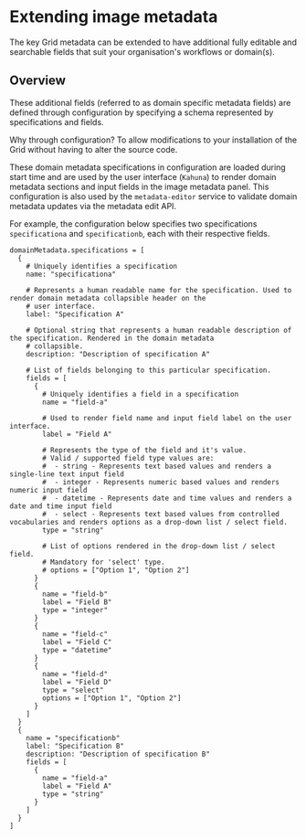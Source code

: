 Extending image metadata
========================

The key Grid metadata can be extended to have additional fully editable and searchable fields that suit your
organisation's workflows or domain(s).

Overview
--------

These additional fields (referred to as domain specific metadata fields) are defined through configuration by
specifying a schema represented by specifications and fields.

Why through configuration? To allow modifications to your installation of the Grid without having to alter the source code.

These domain metadata specifications in configuration are loaded during start time and are used by the user interface (`Kahuna`)
to render domain metadata sections and input fields in the image metadata panel. This configuration is also used by the
`metadata-editor` service to validate domain metadata updates via the metadata edit API.

For example, the configuration below specifies two specifications `specificationa` and `specificationb`, each with their respective fields.

```hocon
domainMetadata.specifications = [
  {
    # Uniquely identifies a specification
    name: "specificationa"

    # Represents a human readable name for the specification. Used to render domain metadata collapsible header on the
    # user interface.
    label: "Specification A"

    # Optional string that represents a human readable description of the specification. Rendered in the domain metadata
    # collapsible.
    description: "Description of specification A"

    # List of fields belonging to this particular specification.
    fields = [
      {
        # Uniquely identifies a field in a specification
        name = "field-a"

        # Used to render field name and input field label on the user interface.
        label = "Field A"

        # Represents the type of the field and it's value.
        # Valid / supported field type values are:
        #  - string - Represents text based values and renders a single-line text input field
        #  - integer - Represents numeric based values and renders numeric input field
        #  - datetime - Represents date and time values and renders a date and time input field
        #  - select - Represents text based values from controlled vocabularies and renders options as a drop-down list / select field.
        type = "string"

        # List of options rendered in the drop-down list / select field.
        # Mandatory for 'select' type.
        # options = ["Option 1", "Option 2"]
      }
      {
        name = "field-b"
        label = "Field B"
        type = "integer"
      }
      {
        name = "field-c"
        label = "Field C"
        type = "datetime"
      }
      {
        name = "field-d"
        label = "Field D"
        type = "select"
        options = ["Option 1", "Option 2"]
      }
    ]
  }
  {
    name = "specificationb"
    label: "Specification B"
    description: "Description of specification B"
    fields = [
      {
        name = "field-a"
        label = "Field A"
        type = "string"
      }
    ]
  }
]
```
